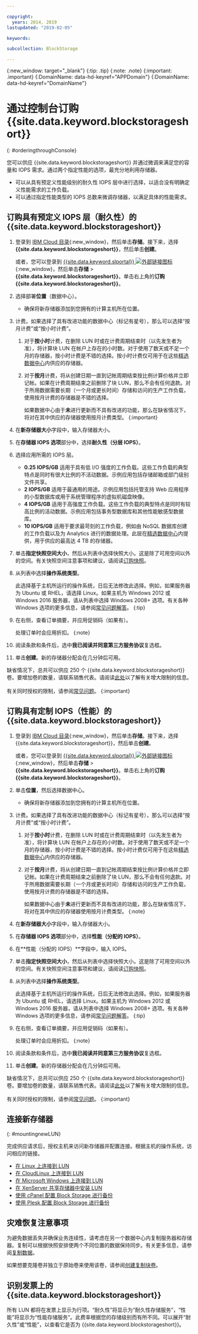 ```yaml
---

copyright:
  years: 2014, 2019
lastupdated: "2019-02-05"

keywords:

subcollection: BlockStorage

---
```

{:new_window: target="_blank"}
{:tip: .tip}
{:note: .note}
{:important: .important}
{:DomainName: data-hd-keyref="APPDomain"}
{:DomainName: data-hd-keyref="DomainName"}


# 通过控制台订购 {{site.data.keyword.blockstorageshort}}
{: #orderingthroughConsole}

您可以供应 {{site.data.keyword.blockstorageshort}} 并通过微调来满足您的容量和 IOPS 需求。通过两个指定性能的选项，最充分地利用存储器。

- 可以从具有预定义性能级别的耐久性 IOPS 层中进行选择，以适合没有明确定义性能需求的工作负载。
- 可以通过指定性能类型的 IOPS 总数来微调存储器，以满足具体的性能需求。

## 订购具有预定义 IOPS 层（耐久性）的 {{site.data.keyword.blockstorageshort}}

1. 登录到 [IBM Cloud 目录](https://{DomainName}/catalog/){:new_window}，然后单击**存储**。接下来，选择 **{{site.data.keyword.blockstorageshort}}**，然后单击**创建**。

   或者，您可以登录到 [{{site.data.keyword.slportal}} ![外部链接图标](../../icons/launch-glyph.svg "外部链接图标")](https://control.softlayer.com/){:new_window}，然后单击**存储** > **{{site.data.keyword.blockstorageshort}}**。单击右上角的**订购 {{site.data.keyword.blockstorageshort}}**。

2. 选择部署**位置**（数据中心）。
   - 确保将新存储器添加到您拥有的计算主机所在位置。
3. 计费。如果选择了具有改进功能的数据中心（标记有星号），那么可以选择“按月计费”或“按小时计费”。
     1. 对于**按小时**计费，在删除 LUN 时或在计费周期结束时（以先发生者为准），将计算块 LUN 在帐户上存在的小时数。对于使用了数天或不足一个月的存储器，按小时计费是不错的选择。按小时计费仅可用于在这些[精选数据中心](/docs/infrastructure/BlockStorage?topic=BlockStorage-news)内供应的存储器。
     2. 对于**按月**计费，将从创建日期一直到记帐周期结束按比例计算价格并立即记帐。如果在计费周期结束之前删除了块 LUN，那么不会有任何退款。对于所用数据需要长期（一个月或更长时间）存储和访问的生产工作负载，使用按月计费的存储器是不错的选择。

        如果数据中心由于**未**进行更新而不具有改进的功能，那么在缺省情况下，将对在其中供应的存储器使用按月计费类型。
        {:important}
4. 在**新存储器大小**字段中，输入存储器大小。
5. 在**存储器 IOPS 选项**部分中，选择**耐久性（分层 IOPS）**。
6. 选择应用所需的 IOPS 层。
    - **0.25 IOPS/GB** 适用于具有低 I/O 强度的工作负载。这些工作负载的典型特点是同时有很大比例的不活动数据。示例应用包括存储邮箱或部门级别文件共享。
    - **2 IOPS/GB** 适用于最通用的用途。示例应用包括托管支持 Web 应用程序的小型数据库或用于系统管理程序的虚拟机磁盘映像。
    - **4 IOPS/GB** 适用于高强度工作负载。这些工作负载的典型特点是同时有较高比例的活动数据。示例应用包括事务型数据库和其他性能敏感型数据库。
    - **10 IOPS/GB** 适用于要求最苛刻的工作负载，例如由 NoSQL 数据库创建的工作负载以及为 Analytics 进行的数据处理。此层在[精选数据中心](/docs/infrastructure/BlockStorage?topic=BlockStorage-news)内提供，用于供应的最高达 4 TB 的存储器。
7. 单击**指定快照空间大小**，然后从列表中选择快照大小。这是除了可用空间以外的空间。有关快照空间注意事项和建议，请阅读[订购快照](/docs/infrastructure/BlockStorage?topic=BlockStorage-orderingsnapshots)。
8. 从列表中选择**操作系统类型**。<br/>

   此选择基于主机所运行的操作系统，日后无法修改此选择。例如，如果服务器为 Ubuntu 或 RHEL，请选择 Linux。如果主机为 Windows 2012 或 Windows 2016 服务器，请从列表中选择 Windows 2008+ 选项。有关各种 Windows 选项的更多信息，请参阅[常见问题解答](/docs/infrastructure/BlockStorage?topic=BlockStorage-faqs)。
   {:tip}
9. 在右侧，查看订单摘要，并应用促销码（如果有）。

   处理订单时会应用折扣。
   {:note}
10. 阅读条款和条件后，选中**我已阅读并同意第三方服务协议**复选框。
11. 单击**创建**。新的存储器分配会在几分钟后可用。

缺省情况下，总共可以供应 250 个 {{site.data.keyword.blockstorageshort}} 卷。要增加卷的数量，请联系销售代表。请阅读[此处](/docs/infrastructure/BlockStorage?topic=BlockStorage-managingstoragelimits)以了解有关增大限制的信息。<br/><br/>有关同时授权的限制，请参阅[常见问题](/docs/infrastructure/BlockStorage?topic=BlockStorage-faqs)。
{:important}

## 订购具有定制 IOPS（性能）的 {{site.data.keyword.blockstorageshort}}

1. 登录到 [IBM Cloud 目录](https://{DomainName}/catalog/){:new_window}，然后单击**存储**。接下来，选择 {{site.data.keyword.blockstorageshort}}，然后单击**创建**。

   或者，您可以登录到 [{{site.data.keyword.slportal}} ![外部链接图标](../../icons/launch-glyph.svg "外部链接图标")](https://control.softlayer.com/){:new_window}，然后单击**存储** > **{{site.data.keyword.blockstorageshort}}**。单击右上角的**订购 {{site.data.keyword.blockstorageshort}}**。
2. 单击**位置**，然后选择数据中心。
   - 确保将新存储器添加到您拥有的计算主机所在位置。
3. 计费。如果选择了具有改进功能的数据中心（标记有星号），那么可以选择“按月计费”或“按小时计费”。
     1. 对于**按小时**计费，在删除 LUN 时或在计费周期结束时（以先发生者为准），将计算块 LUN 在帐户上存在的小时数。对于使用了数天或不足一个月的存储器，按小时计费是不错的选择。按小时计费仅可用于在这些[精选数据中心](/docs/infrastructure/BlockStorage?topic=BlockStorage-news)内供应的存储器。
     2. 对于**按月**计费，将从创建日期一直到记帐周期结束按比例计算价格并立即记帐。如果在计费周期结束之前删除了块 LUN，那么不会有任何退款。对于所用数据需要长期（一个月或更长时间）存储和访问的生产工作负载，使用按月计费的存储器是不错的选择。

        如果数据中心由于**未**进行更新而不具有改进的功能，那么在缺省情况下，将对在其中供应的存储器使用按月计费类型。
        {:note}
4. 在**新存储器大小**字段中，输入存储器大小。
5. 在**存储器 IOPS 选项**部分中，选择**性能（分配的 IOPS）**。
6. 在**性能（分配的 IOPS）**字段中，输入 IOPS。
7. 单击**指定快照空间大小**，然后从列表中选择快照大小。这是除了可用空间以外的空间。有关快照空间注意事项和建议，请阅读[订购快照](/docs/infrastructure/BlockStorage?topic=BlockStorage-orderingsnapshots)。
8. 从列表中选择**操作系统类型**。<br/>

   此选择基于主机所运行的操作系统，日后无法修改此选择。例如，如果服务器为 Ubuntu 或 RHEL，请选择 Linux。如果主机为 Windows 2012 或 Windows 2016 服务器，请从列表中选择 Windows 2008+ 选项。有关各种 Windows 选项的更多信息，请参阅[常见问题解答](/docs/infrastructure/BlockStorage?topic=BlockStorage-faqs)。
   {:tip}
9. 在右侧，查看订单摘要，并应用促销码（如果有）。

   处理订单时会应用折扣。
   {:note}
10. 阅读条款和条件后，选中**我已阅读并同意第三方服务协议**复选框。
11. 单击**创建**。新的存储器分配会在几分钟后可用。

缺省情况下，总共可以供应 250 个 {{site.data.keyword.blockstorageshort}} 卷。要增加卷的数量，请联系销售代表。请阅读[此处](/docs/infrastructure/BlockStorage?topic=BlockStorage-managingstoragelimits)以了解有关增大限制的信息。<br/><br/>有关同时授权的限制，请参阅[常见问题](/docs/infrastructure/BlockStorage?topic=BlockStorage-faqs)。
{:important}

## 连接新存储器
{: #mountingnewLUN}

完成供应请求后，授权主机来访问新存储器并配置连接。根据主机的操作系统，访问相应的链接。
- [在 Linux 上连接到 LUN](/docs/infrastructure/BlockStorage?topic=BlockStorage-mountingLinux)
- [在 CloudLinux 上连接到 LUN](/docs/infrastructure/BlockStorage?topic=BlockStorage-mountingCloudLinux)
- [在 Microsoft Windows 上连接到 LUN](/docs/infrastructure/BlockStorage?topic=BlockStorage-mountingWindows)
- [在 XenServer 共享存储器中安装 LUN](/docs/infrastructure/virtualization?topic=Virtualization-setting-up-and-mounting-an-iscsi-node-in-xenserver-shared-storage)
- [使用 cPanel 配置 Block Storage 进行备份](/docs/infrastructure/BlockStorage?topic=BlockStorage-cPanelBackups)
- [使用 Plesk 配置 Block Storage 进行备份](/docs/infrastructure/BlockStorage?topic=BlockStorage-PleskBackups)

## 灾难恢复注意事项

为避免数据丢失并确保业务连续性，请考虑在另一个数据中心内复制服务器和存储器。复制可以根据快照安排使两个不同位置的数据保持同步。有关更多信息，请参阅[复制数据](/docs/infrastructure/BlockStorage?topic=BlockStorage-replication)。

如果想要克隆卷并独立于原始卷来使用该卷，请参阅[创建复制块卷](/docs/infrastructure/BlockStorage?topic=BlockStorage-duplicatevolume)。


## 识别发票上的 {{site.data.keyword.blockstorageshort}}

所有 LUN 都将在发票上显示为行项。“耐久性”将显示为“耐久性存储服务”，“性能”将显示为“性能存储服务”。此费率根据您的存储级别而有所不同。可以展开“耐久性”或“性能”，以查看它是否为 {{site.data.keyword.blockstorageshort}}。
